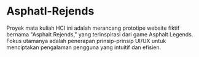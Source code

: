 # Asphatl-Rejends
Proyek mata kuliah HCI ini adalah merancang prototipe website fiktif bernama "Asphalt Rejends," yang terinspirasi dari game Asphalt Legends. Fokus utamanya adalah penerapan prinsip-prinsip UI/UX untuk menciptakan pengalaman pengguna yang intuitif dan efisien.
